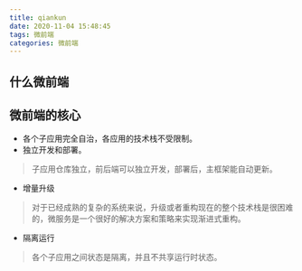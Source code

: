 ```yaml
---
title: qiankun
date: 2020-11-04 15:48:45
tags: 微前端
categories: 微前端
---
```

## 什么微前端

## 微前端的核心
* 各个子应用完全自治，各应用的技术栈不受限制。
* 独立开发和部署。
> 子应用仓库独立，前后端可以独立开发，部署后，主框架能自动更新。
* 增量升级
> 对于已经成熟的复杂的系统来说，升级或者重构现在的整个技术栈是很困难的，微服务是一个很好的解决方案和策略来实现渐进式重构。
* 隔离运行
> 各个子应用之间状态是隔离，并且不共享运行时状态。
